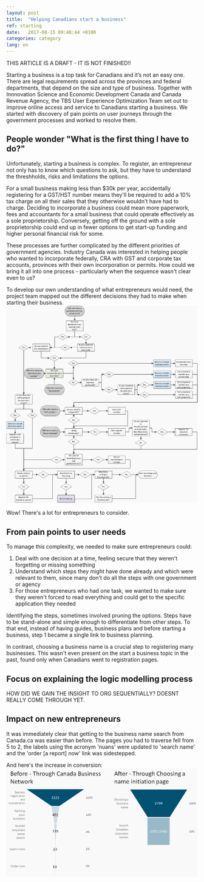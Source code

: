 ```yaml
---
layout: post
title:  "Helping Canadians start a business"
ref: starting
date:   2017-08-15 09:48:44 +0100
categories: category
lang: en
---
```


THIS ARTICLE IS A DRAFT - IT IS NOT FINISHED!!

Starting a business is a top task for Canadians and it’s not an easy one. There are legal requirements spread across the provinces and federal departments, that depend on the size and type of business. Together with Innnovation Science and Economic Development Canada and Canada Revenue Agency, the TBS User Experience Optimization Team set out to improve online access and service to Canadians starting a business. We started with discovery of pain points on user journeys through the government processes and worked to resolve them.  

## People wonder "What is the first thing I have to do?" 
Unfortunately, starting a business is complex. To register, an entrepreneur not only has to know which questions to ask, but they have to understand the threshholds, risks and limitations the options.

For a small business making less than $30k per year, accidentally registering for a GST/HST number means they'll be required to add a 10% tax charge on all their sales that they otherwise wouldn't have had to charge. Deciding to incorporate a business could mean more paperwork, fees and accountants for a small business that could operate effectively as a sole proprietorship. Conversely, getting off the ground with a sole proprietorship could end up in fewer options to get start-up funding and higher personal financial risk for some.

These processes are further complicated by the different priorities of government agencies. Industry Canada was interested in helping people who wanted to incorporate federally, CRA with GST and corporate tax accounts, provinces with their own incorporation or permits. How could we bring it all into one process - particularly when the sequence wasn't clear even to us?

To develop our own understanding of what entrepreneurs would need, the project team mapped out the different decisions they had to make when starting their business.
![Decisions and subsequent steps to start a business](/images/Starting_a_business_decisions_Nov2016_grey_900x926.png  "Decision points to start a business")

Wow! There's a lot for entrepreneurs to consider.

## From pain points to user needs

To manage this complexity, we needed to make sure entrepreneurs could:
1. Deal with one decision at a time, feeling secure that they weren't forgetting or missing something
2. Understand which steps they might have done already and which were relevant to them, since many don't do all the steps with one government or agency
3. For those entrepreneurs who had one task, we wanted to make sure they weren't forced to read everything and could get to the specific application they needed

Identifying the steps, sometimes involved pruning the options. Steps have to be stand-alone and simple enough to differentiate from other steps. To that end, instead of having guides, business plans and before starting a business, step 1 became a single link to business planning. 

In contrast, choosing a business name is a crucial step to registering many businesses. This wasn't even present on the start a business topic in the past, found only when Canadians went to registration pages. 

## Focus on explaining the logic modelling process

HOW DID WE GAIN THE INSIGHT TO ORG SEQUENTIALLY? DOESNT REALLY COME THROUGH YET.

## Impact on new entrepreneurs

It was immediately clear that getting to the business name search from Canada.ca was easier than before. The pages you had to traverse fell from 5 to 2, the labels using the acronym 'nuans' were updated to 'search name' and the 'order [a report] now' link was sidestepped.

And here's the increase in conversion:
![Naming a business conversion funnel from Canada.ca](/images/Naming_a_business_funnel_876x495.png  "Change in traffic to name search from Canada.ca")



